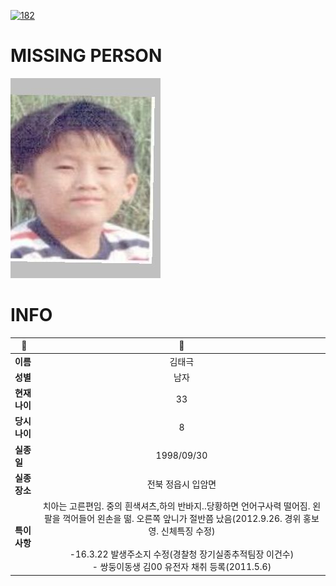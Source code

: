 [![182](https://img.shields.io/badge/%EC%8B%A4%EC%A2%85%EC%8B%A0%EA%B3%A0%EB%8A%94%20%EA%B5%AD%EB%B2%88%EC%97%86%EC%9D%B4-182-blue)](http://safe182.go.kr/index.do)

# MISSING PERSON

<img src="./missing_person.jpg">

# INFO

|🔑|💎|
|--|:--:|
|**이름**|김태극|
|**성별**|남자|
|**현재 나이**|33|
|**당시 나이**|8|
|**실종일**|1998/09/30|
|**실종 장소**|전북 정읍시 입암면 |
|**특이사항**|치아는 고른편임.  중의 흰색셔츠,하의 반바지..당황하면 언어구사력 떨어짐. 왼팔을 꺽어들어 왼손을 떪. 오른쪽 앞니가 절반쯤 났음(2012.9.26. 경위 홍보영. 신체특징 수정)</br></br>-16.3.22 발생주소지 수정(경찰청 장기실종추적팀장 이건수)</br>- 쌍둥이동생 김00 유전자 채취 등록(2011.5.6)|

